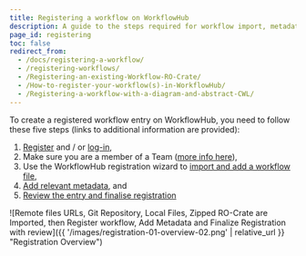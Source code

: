 ```yaml
---
title: Registering a workflow on WorkflowHub
description: A guide to the steps required for workflow import, metadata annotation, and registration.
page_id: registering
toc: false
redirect_from: 
  - /docs/registering-a-workflow/
  - /registering-workflows/
  - /Registering-an-existing-Workflow-RO-Crate/
  - /How-to-register-your-workflow(s)-in-WorkflowHub/
  - /Registering-a-workflow-with-a-diagram-and-abstract-CWL/
---
```



To create a registered workflow entry on WorkflowHub, you need to follow these five steps (links to additional information are provided):

1. [Register](https://workflowhub.eu/signup) and / or [log-in](https://workflowhub.eu/login),
2. Make sure you are a member of a Team ([more info here](/docs/join-create-teams-spaces)),
3. Use the WorkflowHub registration wizard to [import and add a workflow file](/docs/registering_workflows/adding-files),
4. [Add relevant metadata](/docs/registering_workflows/complete-workflow-metadata), and
5. [Review the entry and finalise registration](/docs/registering_workflows/check-uploaded-workflow)

![Remote files URLs, Git Repository, Local Files, Zipped RO-Crate are Imported, then Register workflow, Add Metadata and Finalize Registration with review]({{ '/images/registration-01-overview-02.png' | relative_url }} "Registration Overview")



